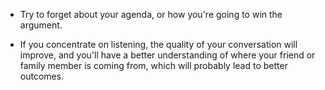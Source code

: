 -   Try to forget about your agenda, or how you're going to win the argument.

-   If you concentrate on listening, the quality of your conversation will improve, and you'll have a better understanding of where your friend or family member is coming from, which will probably lead to better outcomes.
